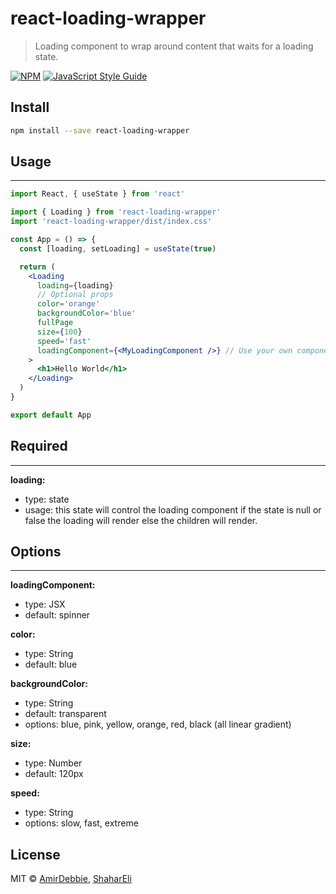 # react-loading-wrapper

> Loading component to wrap around content that waits for a loading state. 

[![NPM](https://img.shields.io/npm/v/react-loading-wrapper.svg)](https://www.npmjs.com/package/react-loading-wrapper) [![JavaScript Style Guide](https://img.shields.io/badge/code_style-standard-brightgreen.svg)](https://standardjs.com)

## Install

```bash
npm install --save react-loading-wrapper
```

## Usage 
---

```jsx
import React, { useState } from 'react'

import { Loading } from 'react-loading-wrapper'
import 'react-loading-wrapper/dist/index.css'

const App = () => {
  const [loading, setLoading] = useState(true)

  return (
    <Loading 
      loading={loading}
      // Optional props
      color='orange'
      backgroundColor='blue'
      fullPage
      size={100}
      speed='fast'
      loadingComponent={<MyLoadingComponent />} // Use your own component for the loading screen is you want
    >
      <h1>Hello World</h1>
    </Loading>
  )
}

export default App
```

## Required
---
**loading:**
- type: state
- usage: this state will control the loading component if the state is null or false the loading will render else the children will render. 


## Options
---
**loadingComponent:**
- type: JSX 
- default: spinner

**color:**
- type: String
- default: blue

**backgroundColor:**
- type: String
- default: transparent
- options: blue, pink, yellow, orange, red, black
 (all linear gradient)

**size:**
- type: Number
- default: 120px

**speed:**
- type: String
- options: slow, fast, extreme

## License

MIT © [AmirDebbie](https://github.com/AmirDebbie), [ShaharEli](https://github.com/ShaharEli)
